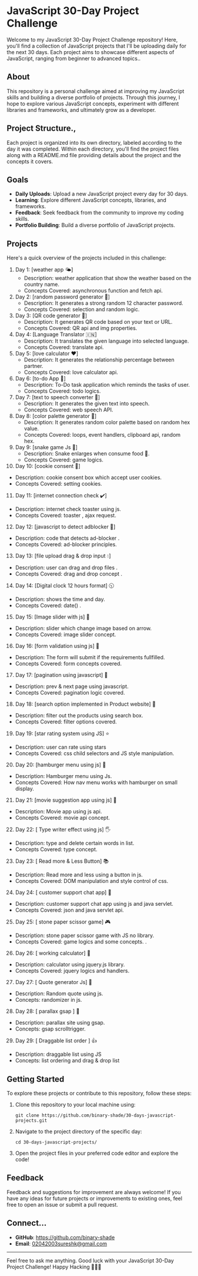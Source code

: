# JavaScript 30-Day Project Challenge

Welcome to my JavaScript 30-Day Project Challenge repository! Here, you'll find a collection of JavaScript projects that I'll be uploading daily for the next 30 days. Each project aims to showcase different aspects of JavaScript, ranging from beginner to advanced topics..



## About

This repository is a personal challenge aimed at improving my JavaScript skills and building a diverse portfolio of projects. Through this journey, I hope to explore various JavaScript concepts, experiment with different libraries and frameworks, and ultimately grow as a developer.

## Project Structure.,

Each project is organized into its own directory, labeled according to the day it was completed. Within each directory, you'll find the project files along with a README.md file providing details about the project and the concepts it covers.

## Goals

- **Daily Uploads**: Upload a new JavaScript project every day for 30 days.
- **Learning**: Explore different JavaScript concepts, libraries, and frameworks.
- **Feedback**: Seek feedback from the community to improve my coding skills.
- **Portfolio Building**: Build a diverse portfolio of JavaScript projects.

## Projects

Here's a quick overview of the projects included in this challenge:

1. Day 1: [weather app 🌤️]
   - Description: weather application that show the weather based on the country name.
   - Concepts Covered: asynchronous function and fetch api.
2. Day 2: [random password generator 🐛]
   - Description: It generates a strong random 12 character password.
   - Concepts Covered: selection and random logic.
3. Day 3: [QR code generator :hatching_chick:]
   - Description: It generates QR code based on your text or URL.
   - Concepts Covered: QR api and img properties. 
4. Day 4: [Language Translator 🇮🇳]
   - Description: It translates the given language into selected language.
   - Concepts Covered: translate api. 
5. Day 5: [love calculator ❤️]
   - Description: It generates the relationship percentage between partner.
   - Concepts Covered: love calculator api. 
6. Day 6: [to-do App 📆]
   - Description: To-Do task application which reminds the tasks of user.
   - Concepts Covered: todo logics. 
7. Day 7: [text to speech converter 💬]
   - Description: It generates the given text into speech.
   - Concepts Covered: web speech API. 
8. Day 8: [color palette generator 🤍]
   - Description: It generates random color palette based on random hex value.
   - Concepts Covered: loops, event handlers, clipboard api, random hex. 
9. Day 9: [snake game Js 🐍]
   - Description: Snake enlarges when consume food 🍎.
   - Concepts Covered: game logics. 
10. Day 10: [cookie consent 🍪]
   - Description: cookie consent box which accept user cookies.
   - Concepts Covered: setting cookies. 
11. Day 11: [internet connection check ✔️]
   - Description: internet check toaster using js.
   - Concepts Covered: toaster , ajax request. 
12. Day 12: [javascript to detect adblocker 👾]
   - Description: code that detects ad-blocker .
   - Concepts Covered: ad-blocker principles. 
13. Day 13: [file upload drag & drop input :droplet:]
   - Description: user can drag and drop files .
   - Concepts Covered: drag and drop concept . 
14. Day 14: [Digital clock 12 hours format] 🕥
   - Description: shows the time and day.
   - Concepts Covered: date() . 
15. Day 15: [Image slider with js] 🔺
   - Description: slider which change image based on arrow.
   - Concepts Covered: image slider concept. 
16. Day 16: [form validation using js] 🐢
   - Description: The form will submit if the requirements fullfilled.
   - Concepts Covered: form concepts covered. 
17. Day 17: [pagination using javascript] 📄
   - Description: prev & next page using javascript.
   - Concepts Covered: pagination logic covered. 
18. Day 18: [search option implemented in Product website] 👀
   - Description: filter out the products using search box.
   - Concepts Covered: filter options covered. 
19. Day 19: [star rating system using JS] ⭐
   - Description: user can rate using stars
   - Concepts Covered: css child selectors and JS style manipulation. 
20. Day 20: [hamburger menu using js] 🍔
   - Description: Hamburger menu using Js.
   - Concepts Covered: How nav menu works with hamburger on small display. 
21. Day 21: [movie suggestion app using js] 🎥
   - Description: Movie app using js api.
   - Concepts Covered: movie api concept. 
22. Day 22: [ Type writer effect using js] 🖐️
   - Description: type and delete certain words in list.
   - Concepts Covered: type concept. 
23. Day 23: [ Read more & Less Button] 📚
   - Description: Read more and less using a button in js.
   - Concepts Covered: DOM manipulation and style control of css. 
24. Day 24: [ customer support chat app] 🐝
   - Description: customer support chat app using js and java servlet.
   - Concepts Covered: json and java servlet api. 
25. Day 25: [ stone paper scissor game] 🎮
   - Description: stone paper scissor game with JS no library. 
   - Concepts Covered: game logics and some concepts. .
26. Day 26: [ working calculator] :iphone:
   - Description: calculator using jquery.js library. 
   - Concepts Covered: jquery logics and handlers.
27. Day 27: [ Quote generator Js] 📄
   - Description: Random quote using js.
   - Concepts: randomizer in js.
28. Day 28: [ parallax gsap ] 🥗
   - Description: parallax site using gsap.
   - Concepts: gsap scrolltrigger.
29. Day 29: [ Draggable list order ] 👍
   - Description: draggable list using JS
   - Concepts: list ordering and drag & drop list

## Getting Started

To explore these projects or contribute to this repository, follow these steps:

1. Clone this repository to your local machine using:

   ```
   git clone https://github.com/binary-shade/30-days-javascript-projects.git
   ```

2. Navigate to the project directory of the specific day:

   ```
   cd 30-days-javascript-projects/
   ```

3. Open the project files in your preferred code editor and explore the code!

## Feedback

Feedback and suggestions for improvement are always welcome! If you have any ideas for future projects or improvements to existing ones, feel free to open an issue or submit a pull request.

## Connect...

- **GitHub**: https://github.com/binary-shade
- **Email**: 02042003sureshk@gmail.com

---

Feel free to ask me anything. Good luck with your JavaScript 30-Day Project Challenge! 
Happy Hacking 🚀👨‍💻

